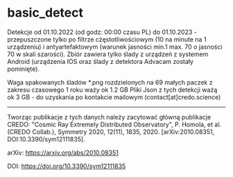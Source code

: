 # basic_detect

Detekcje od 01.10.2022 (od godz: 00:00 czasu PL) do 01.10.2023 - przepuszczone tylko po filtrze cżęstotliwościowym (10 na minute na 1 urządzeniu) i antyartefaktowym (warunek jasności min.1 max. 70 o jasności 70 w skali szarości).
Zbiór zawiera tylko ślady z urządzeń z systemem Android (urządzenia IOS oraz ślady z detektora Advacam zostały pominięte).

Waga spakowanych śladów *.png rozdzielonych na 69 małych paczek z zakresu czasowego 1 roku waży ok 1.2 GB
Pliki Json z tych detekcji ważą ok 3 GB - do uzyskania po kontakcie mailowym (contact[at]credo.science)

----
Tworząc publikacje z tych danych należy zacytować główną publikacje CREDO:
"Cosmic Ray Extremely Distributed Observatory",
P. Homola, et al. (CREDO Collab.), Symmetry 2020, 12(11), 1835, 2020.
[arXiv:2010.08351, DOI:10.3390/sym12111835].

arXiv: https://arxiv.org/abs/2010.08351

DOI: https://doi.org/10.3390/sym12111835
